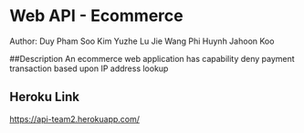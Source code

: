 # Web API - Ecommerce

Author: 
Duy Pham
Soo Kim
Yuzhe Lu
Jie Wang
Phi Huynh
Jahoon Koo

##Description
An ecommerce web application has capability deny payment transaction based upon IP address lookup

## Heroku Link
https://api-team2.herokuapp.com/
